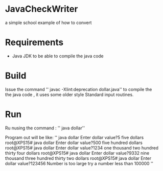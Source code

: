 # JavaCheckWriter 

 a simple school example of how to convert 
 
 # Requirements
 
 * Java JDK to be able to compile the java code
  
 # Build
 
 Issue the command
 ''  javac  -Xlint:deprecation  dollar.java'' to compile the the java code , it uses some older style Standard input routines.
 
 # Run
 Ru nusing the command :
 '' java dollar''
 
Program out will be like:
''
java dollar
Enter dollar value?5
 five  dollars
root@XPS15# java dollar
Enter dollar value?500
 five hundred    dollars
root@XPS15# java dollar
Enter dollar value?1234
 one thousand two hundred  thirty  four  dollars
root@XPS15# java dollar
Enter dollar value?9332
 nine thousand three hundred  thirty  two  dollars
root@XPS15# java dollar
Enter dollar value?123456
 Number is too large try a number less than 100000
 ''
 

